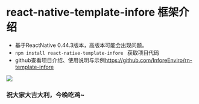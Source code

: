 # react-native-template-infore 框架介绍

* 基于ReactNative 0.44.3版本，高版本可能会出现问题。
* `npm install react-native-template-infore ` 获取项目代码
* github查看项目介绍、使用说明与示例<link>https://github.com/InforeEnviro/rn-template-infore</link>

<a href="https://nodei.co/npm/react-native-template-infore/"><img src="https://nodei.co/npm/react-native-template-infore.png?downloads=true&downloadRank=true&stars=true"></a>

### 祝大家大吉大利，今晚吃鸡~
